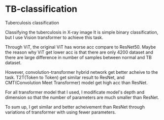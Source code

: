 # TB-classification
Tuberculosis classification

Classifying the tuberculosis in X-ray image
It is simple binary classification, but I use Vision transformer to achieve this task.

Through ViT, the original ViT has worse acc compare to ResNet50.
Maybe the reason why ViT get lower acc is that there are only 4200 dataset and there are large difference in number of samples between normal and TB dataset.

However, convolution-transformer hybrid network get better acheive to the task.
T2T(Token to Token) get similar result to ResNet,
and CMT(Convolution Meet Transformer) model get high acc than ResNet.

For all transformer model that I used, I modificate model's depth and dimension so that the number of parameters are much smaller than ResNet.

To sum up, 
I get similar and better acheivement than ResNet through variations of transformer with using fewer parameters.
